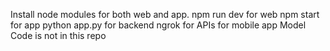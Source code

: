 Install node modules for both web and app.
npm run dev for web
npm start for app
python app.py for backend
ngrok for APIs for mobile app
Model Code is not in this repo

